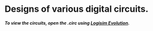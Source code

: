 # Designs of various digital circuits.

##### To view the circuits, open the .circ using [Logisim Evolution](https://github.com/logisim-evolution/logisim-evolution/).
